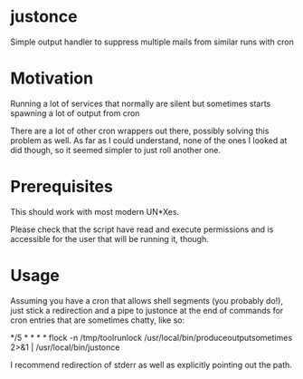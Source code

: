 # justonce

Simple output handler to suppress multiple mails from similar runs with cron

# Motivation

Running a lot of services that normally are silent but sometimes starts spawning a lot of output from cron 

There are a lot of other cron wrappers out there, possibly solving this problem as well. As far as I could understand, none of the ones I looked at did though, so it seemed simpler to just roll another one. 

# Prerequisites

This should work with most modern UN*Xes. 

Please check that the script have read and execute permissions and is accessible for the user that will be running it, though.

# Usage

Assuming you have a cron that allows shell segments (you probably do!), just stick a redirection and a pipe to justonce at the end of commands for cron entries that are sometimes chatty, like so:

*/5 * * * * flock -n /tmp/toolrunlock /usr/local/bin/produceoutputsometimes 2>&1   | /usr/local/bin/justonce

I recommend redirection of stderr as well as explicitly pointing out the path.

